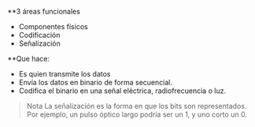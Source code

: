
**3 áreas funcionales
+ Componentes físicos
+ Codificación
+ Señalización


**Que hace:
+ Es quien transmite los datos
+ Envía los datos en binario de forma secuencial.
+ Codifica el binario en una señal eléctrica, radiofrecuencia o luz.


>Nota
>La señalización es la forma en que los bits son representados. Por ejemplo, un pulso óptico largo podría ser un 1, y uno corto un 0.

